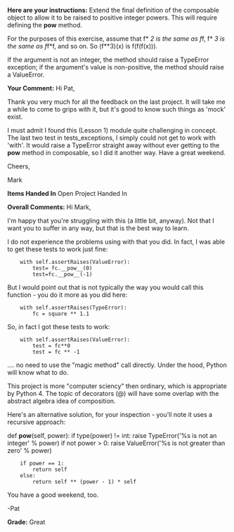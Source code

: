 ﻿**Here are your instructions:**
Extend the final definition of the composable object to allow it to be raised to positive integer powers. This will require defining the __pow__ method.

For the purposes of this exercise, assume that f* *2 is the same as f*f, f* *3 is the same as f*f*f, and so on. So (f**3)(x) is f(f(f(x))).

If the argument is not an integer, the method should raise a TypeError exception; if the argument's value is non-positive, the method should raise a ValueError.

**Your Comment:**
Hi Pat,

Thank you very much for all the feedback on the last project.  It will take me a while to come to grips 
with it, but it's good to know such things as 'mock' exist.

I must admit I found this (Lesson 1) module quite challenging in concept.
The last two test in tests_exceptions, I simply could not get to work with 'with'.  It would raise a
TypeError straight away without ever getting to the __pow__  method in composable, so I did it
another way.  Have a great weekend.

Cheers,

Mark

**Items Handed In**
Open Project Handed In

**Overall Comments:**
Hi Mark,

I'm happy that you're struggling with this (a little bit, anyway). Not that I want you to suffer in any way, but that is the best way to learn.

I do not experience the problems using with that you did. In fact, I was able to get these tests to work just fine:

        with self.assertRaises(ValueError):
            test= fc.__pow__(0)
            test=fc.__pow__(-1)

But I would point out that is not typically the way you would call this function - you do it more as you did here:

        with self.assertRaises(TypeError):
            fc = square ** 1.1

So, in fact I got these tests to work:

        with self.assertRaises(ValueError):
            test = fc**0
            test = fc ** -1

.... no need to use the "magic method" call directly. Under the hood, Python will know what to do.

This project is more "computer sciency" then ordinary, which is appropriate by Python 4. The topic of decorators (@) will have some overlap with the abstract algebra idea of composition.

Here's an alternative solution, for your inspection -  you'll note it uses a recursive approach:

 def __pow__(self, power):
        if type(power) != int:
            raise TypeError('%s is not an integer' % power)
        if not power &gt; 0:
            raise ValueError('%s is not greater than zero' % power)
        
        if power == 1:
            return self
        else:
            return self ** (power - 1) * self

You have a good weekend, too.

-Pat

**Grade:**
Great
